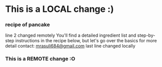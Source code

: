 
# This is a LOCAL change :)

### recipe of pancake

line 2 changed remotely
You'll find a detailed ingredient list and step-by-step instructions in the recipe below, but let's go over the basics
for more detail contact: mrasuli684@gmail.com
last line changed locally
### This is a REMOTE change :O
